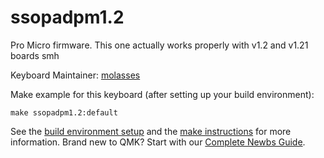 # ssopadpm1.2
Pro Micro firmware. This one actually works properly with v1.2 and v1.21 boards smh

Keyboard Maintainer: [molasses](https://github.com/yourusername)  

Make example for this keyboard (after setting up your build environment):

    make ssopadpm1.2:default

See the [build environment setup](https://docs.qmk.fm/#/getting_started_build_tools) and the [make instructions](https://docs.qmk.fm/#/getting_started_make_guide) for more information. Brand new to QMK? Start with our [Complete Newbs Guide](https://docs.qmk.fm/#/newbs).
